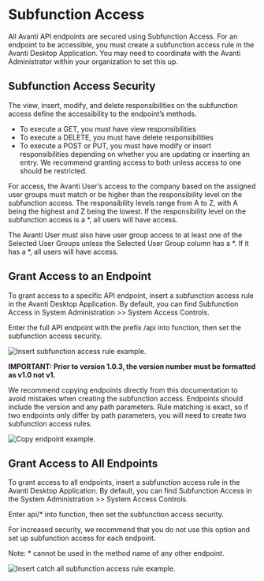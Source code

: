# Subfunction Access

All Avanti API endpoints are secured using Subfunction Access. For an endpoint to be accessible, you must create a subfunction access rule in the Avanti Desktop Application. You may need to coordinate with the Avanti Administrator within your organization to set this up. 

## Subfunction Access Security

The view, insert, modify, and delete responsibilities on the subfunction access define the accessibility to the endpoint’s methods. 
-	To execute a GET, you must have view responsibilities
-	To execute a DELETE, you must have delete responsibilities 
-	To execute a POST or PUT, you must have modify or insert responsibilities depending on whether you are updating or inserting an entry. We recommend granting access to both unless access to one should be restricted.

For access, the Avanti User’s access to the company based on the assigned user groups must match or be higher than the responsibility level on the subfunction access. The responsibility levels range from A to Z, with A being the highest and Z being the lowest. If the responsibility level on the subfunction access is a *, all users will have access. 

The Avanti User must also have user group access to at least one of the Selected User Groups unless the Selected User Group column has a *. If it has a *, all users will have access. 

## Grant Access to an Endpoint

To grant access to a specific API endpoint, insert a subfunction access rule in the Avanti Desktop Application. By default, you can find Subfunction Access in System Administration >> System Access Controls. 

Enter the full API endpoint with the prefix /api into function, then set the subfunction access security. 

![Insert subfunction access rule example.](https://firebasestorage.googleapis.com/v0/b/avanti-hcm.appspot.com/o/api-docs%2Fget-personalinfo-subfunction-rule.png?alt=media&token=8069dd34-216a-44b4-a377-6f31b80f7710)

**IMPORTANT: Prior to version 1.0.3, the version number must be formatted as v1.0 not v1.**

We recommend copying endpoints directly from this documentation to avoid mistakes when creating the subfunction access. Endpoints should include the version and any path parameters. Rule matching is exact, so if two endpoints only differ by path parameters, you will need to create two subfunction access rules.

![Copy endpoint example.](https://firebasestorage.googleapis.com/v0/b/avanti-hcm.appspot.com/o/api-docs%2Fendpoint-url.png?alt=media&token=770ffe38-5826-43dd-a524-fe7c1fe60ad4)

## Grant Access to All Endpoints

To grant access to all endpoints, insert a subfunction access rule in the Avanti Desktop Application. By default, you can find Subfunction Access in the System Administration >> System Access Controls. 

Enter api/* into function, then set the subfunction access security. 

For increased security, we recommend that you do not use this option and set up subfunction access for each endpoint. 

Note: * cannot be used in the method name of any other endpoint.

![Insert catch all subfunction access rule example.](https://firebasestorage.googleapis.com/v0/b/avanti-hcm.appspot.com/o/api-docs%2Fcatch-all-subfunction-rule.png?alt=media&token=4da92d68-757e-4cbb-983a-6ceed28f61df)
